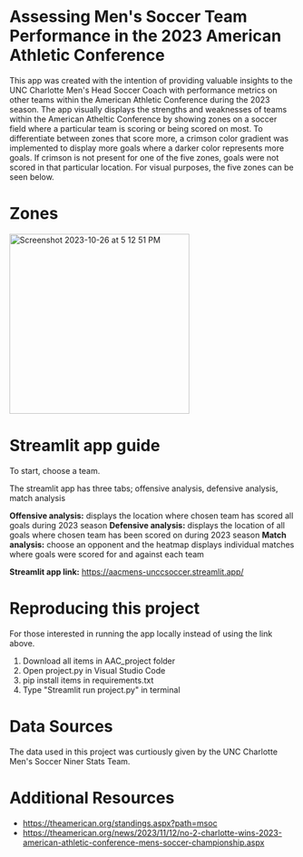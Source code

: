 # Assessing Men's Soccer Team Performance in the 2023 American Athletic Conference


This app was created with the intention of providing valuable insights to the UNC Charlotte Men's Head Soccer Coach with performance metrics on other teams within the American Athletic Conference during the 2023 season. The app visually displays the strengths and weaknesses of teams within the American Atheltic Conference by showing zones on a soccer field where a particular team is scoring or being scored on most. To differentiate between zones that score more, a crimson color gradient was implemented to display more goals where a darker color represents more goals. If crimson is not present for one of the five zones, goals were not scored in that particular location. For visual purposes, the five zones can be seen below.


# Zones
<img width="317" alt="Screenshot 2023-10-26 at 5 12 51 PM" src="https://github.com/real-time-analytic/AAC_Mens_Soccer/assets/149093634/1477f113-bf19-45da-907b-0056a2207fed">



# Streamlit app guide


To start, choose a team.

The streamlit app has three tabs; offensive analysis, defensive analysis, match analysis

**Offensive analysis:** displays the location where chosen team has scored all goals during 2023 season
**Defensive analysis:** displays the location of all goals where chosen team has been scored on during 2023 season 
**Match analysis:** choose an opponent and the heatmap displays individual matches where goals were scored for and against each team

**Streamlit app link:** https://aacmens-unccsoccer.streamlit.app/ 


# Reproducing this project


For those interested in running the app locally instead of using the link above.

1. Download all items in AAC_project folder
2. Open project.py in Visual Studio Code
3. pip install items in requirements.txt 
4. Type "Streamlit run project.py" in terminal


# Data Sources


The data used in this project was curtiously given by the UNC Charlotte Men's Soccer Niner Stats Team.


# Additional Resources


- https://theamerican.org/standings.aspx?path=msoc
- https://theamerican.org/news/2023/11/12/no-2-charlotte-wins-2023-american-athletic-conference-mens-soccer-championship.aspx


